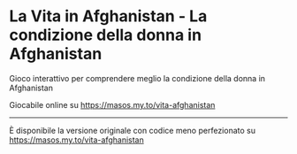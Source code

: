 # La Vita in Afghanistan - La condizione della donna in Afghanistan

Gioco interattivo per comprendere meglio la condizione della donna in Afghanistan

Giocabile online su https://masos.my.to/vita-afghanistan

---

È disponibile la versione originale con codice meno perfezionato su https://masos.my.to/vita-afghanistan